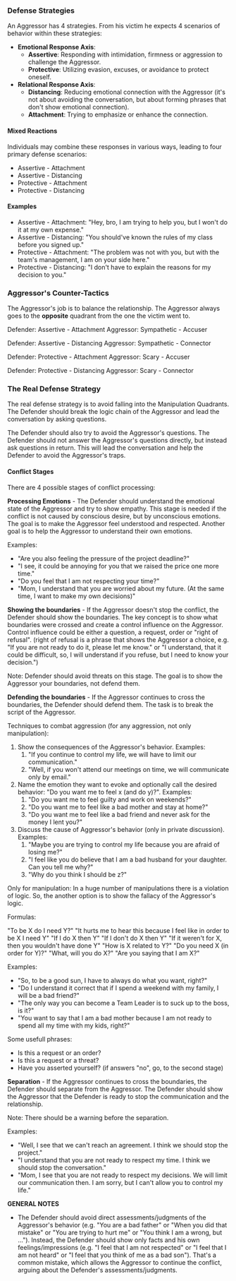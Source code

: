 ### Defense Strategies

An Aggressor has 4 strategies. From his victim he expects 4 scenarios of behavior within these strategies:

* **Emotional Response Axis**:
  * **Assertive**: Responding with intimidation, firmness or aggression to challenge the Aggressor.
  * **Protective**: Utilizing evasion, excuses, or avoidance to protect oneself.
* **Relational Response Axis**:
  * **Distancing**: Reducing emotional connection with the Aggressor (it's not about avoiding the conversation, but about forming phrases that don't show emotional connection).
  * **Attachment**: Trying to emphasize or enhance the connection.

#### Mixed Reactions

Individuals may combine these responses in various ways, leading to four primary defense scenarios:

* Assertive - Attachment
* Assertive - Distancing
* Protective - Attachment
* Protective - Distancing

#### Examples

* Assertive - Attachment: "Hey, bro, I am trying to help you, but I won't do it at my own expense."
* Assertive - Distancing: "You should've known the rules of my class before you signed up."
* Protective - Attachment: "The problem was not with you, but with the team's management, I am on your side here."
* Protective - Distancing: "I don't have to explain the reasons for my decision to you."

### Aggressor's Counter-Tactics

The Aggressor's job is to balance the relationship. The Aggressor always goes to the **opposite** quadrant from the one the victim went to.

Defender: Assertive - Attachment
Aggressor: Sympathetic - Accuser

Defender: Assertive - Distancing
Aggressor: Sympathetic - Connector

Defender: Protective - Attachment
Aggressor: Scary - Accuser

Defender: Protective - Distancing
Aggressor: Scary - Connector

### The Real Defense Strategy

The real defense strategy is to avoid falling into the Manipulation Quadrants. The Defender should break the logic chain of the Aggressor and lead the conversation by asking questions.

The Defender should also try to avoid the Aggressor's questions. The Defender should not answer the Aggressor's questions directly, but instead ask questions in return. This will lead the conversation and help the Defender to avoid the Aggressor's traps.

#### Conflict Stages

There are 4 possible stages of conflict processing:

**Processing Emotions** - The Defender should understand the emotional state of the Aggressor and try to show empathy. This stage is needed if the conflict is not caused by conscious desire, but by unconscious emotions. The goal is to make the Aggressor feel understood and respected. Another goal is to help the Aggressor to understand their own emotions.

Examples:

* "Are you also feeling the pressure of the project deadline?"
* "I see, it could be annoying for you that we raised the price one more time."
* "Do you feel that I am not respecting your time?"
* "Mom, I understand that you are worried about my future. (At the same time, I want to make my own decisions)"

**Showing the boundaries** - If the Aggressor doesn't stop the conflict, the Defender should show the boundaries. The key concept is to show what boundaries were crossed and create a control influence on the Aggressor. Control influence could be either a question, a request, order or "right of refusal". (right of refusal is a phrase that shows the Aggressor a choice, e.g. "If you are not ready to do it, please let me know." or "I understand, that it could be difficult, so, I will understand if you refuse, but I need to know your decision.")

Note: Defender should avoid threats on this stage. The goal is to show the Aggressor your boundaries, not defend them.

**Defending the boundaries** - If the Aggressor continues to cross the boundaries, the Defender should defend them. The task is to break the script of the Aggressor.

Techniques to combat aggression (for any aggression, not only manipulation):

1. Show the consequences of the Aggressor's behavior. Examples:
   1. "If you continue to control my life, we will have to limit our communication."
   2. "Well, if you won't attend our meetings on time, we will communicate only by email."
2. Name the emotion they want to evoke and optionally call the desired behavior: "Do you want me to feel x (and do y)?". Examples:
   1. "Do you want me to feel guilty and work on weekends?"
   2. "Do you want me to feel like a bad mother and stay at home?"
   3. "Do you want me to feel like a bad friend and never ask for the money I lent you?"
3. Discuss the cause of Aggressor's behavior (only in private discussion). Examples:
   1. "Maybe you are trying to control my life because you are afraid of losing me?"
   2. "I feel like you do believe that I am a bad husband for your daughter. Can you tell me why?"
   3. "Why do you think I should be z?"

Only for manipulation:
In a huge number of manipulations there is a violation of logic. So, the another option is to show the fallacy of the Aggressor's logic.

Formulas:

"To be X do I need Y?"
"It hurts me to hear this because I feel like in order to be X I need Y"
"If I do X then Y"
"If I don't do X then Y"
"If it weren't for X, then you wouldn't have done Y"
"How is X related to Y?"
"Do you need X (in order for Y)?"
"What, will you do X?"
"Are you saying that I am X?"

Examples:

* "So, to be a good sun, I have to always do what you want, right?"
* "Do I understand it correct that if I spend a weekend with my family, I will be a bad friend?"
* "The only way you can become a Team Leader is to suck up to the boss, is it?"
* "You want to say that I am a bad mother because I am not ready to spend all my time with my kids, right?"

Some usefull phrases:

* Is this a request or an order?
* Is this a request or a threat?
* Have you asserted yourself? (if answers "no", go, to the second stage)

**Separation** - If the Aggressor continues to cross the boundaries, the Defender should separate from the Aggressor. The Defender should show the Aggressor that the Defender is ready to stop the communication and the relationship.

Note: There should be a warning before the separation.

Examples:

* "Well, I see that we can't reach an agreement. I think we should stop the project."
* "I understand that you are not ready to respect my time. I think we should stop the conversation."
* "Mom, I see that you are not ready to respect my decisions. We will limit our communication then. I am sorry, but I can't allow you to control my life."

**GENERAL NOTES**

* The Defender should avoid direct assessments/judgments of the Aggressor's behavior (e.g. "You are a bad father" or "When you did that mistake" or "You are trying to hurt me" or "You think I am a wrong, but ..."). Instead, the Defender should show only facts and his own feelings/impressions (e.g. "I feel that I am not respected" or "I feel that I am not heard" or "I feel that you think of me as a bad son"). That's a common mistake, which allows the Aggressor to continue the conflict, arguing about the Defender's assessments/judgments.

